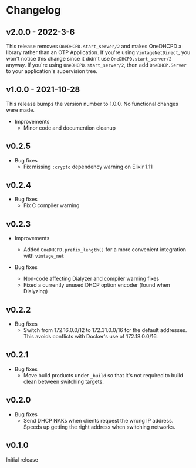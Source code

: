 # Changelog

## v2.0.0 - 2022-3-6

This release removes `OneDHCPD.start_server/2` and makes OneDHCPD a library
rather than an OTP Application. If you're using `VintageNetDirect`, you won't
notice this change since it didn't use `OneDHCPD.start_server/2` anyway. If
you're using `OneDHCPD.start_server/2`, then add `OneDHCP.Server` to your
application's supervision tree.

## v1.0.0 - 2021-10-28

This release bumps the version number to 1.0.0. No functional changes were made.

* Improvements
  * Minor code and documention cleanup

## v0.2.5

* Bug fixes
  * Fix missing `:crypto` dependency warning on Elixir 1.11

## v0.2.4

* Bug fixes
  * Fix C compiler warning

## v0.2.3

* Improvements
  * Added `OneDHCPD.prefix_length()` for a more convenient integration with
    `vintage_net`

* Bug fixes
  * Non-code affecting Dialyzer and compiler warning fixes
  * Fixed a currently unused DHCP option encoder (found when Dialyzing)

## v0.2.2

* Bug fixes
  * Switch from 172.16.0.0/12 to 172.31.0.0/16 for the default addresses. This
    avoids conflicts with Docker's use of 172.18.0.0/16.

## v0.2.1

* Bug fixes
  * Move build products under `_build` so that it's not required to build clean
    between switching targets.

## v0.2.0

* Bug fixes
  * Send DHCP NAKs when clients request the wrong IP address. Speeds up getting
    the right address when switching networks.

## v0.1.0

Initial release
